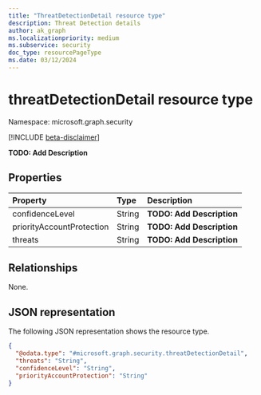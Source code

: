 ```yaml
---
title: "ThreatDetectionDetail resource type"
description: Threat Detection details
author: ak_graph
ms.localizationpriority: medium
ms.subservice: security
doc_type: resourcePageType
ms.date: 03/12/2024
---
```


# threatDetectionDetail resource type

Namespace: microsoft.graph.security

[!INCLUDE [beta-disclaimer](../../includes/beta-disclaimer.md)]

**TODO: Add Description**


## Properties
|Property|Type|Description|
|:---|:---|:---|
|confidenceLevel|String|**TODO: Add Description**|
|priorityAccountProtection|String|**TODO: Add Description**|
|threats|String|**TODO: Add Description**|

## Relationships
None.

## JSON representation
The following JSON representation shows the resource type.
<!-- {
  "blockType": "resource",
  "@odata.type": "microsoft.graph.security.threatDetectionDetail"
}
-->
``` json
{
  "@odata.type": "#microsoft.graph.security.threatDetectionDetail",
  "threats": "String",
  "confidenceLevel": "String",
  "priorityAccountProtection": "String"
}
```

